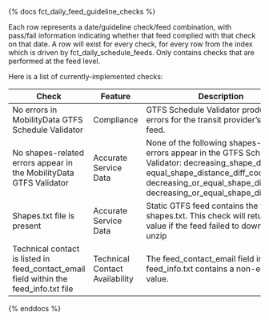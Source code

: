 {% docs fct_daily_feed_guideline_checks %}

Each row represents a date/guideline check/feed combination, with pass/fail
information indicating whether that feed complied with that check on that date.
A row will exist for every check, for every row from the index which is driven
by fct_daily_schedule_feeds. Only contains checks that are performed at the feed
level.

Here is a list of currently-implemented checks:

| Check | Feature | Description |
| ------------------------------------ |---------|------------ |
| No errors in MobilityData GTFS Schedule Validator |Compliance |GTFS Schedule Validator produced no errors for the transit provider’s static feed. |
|No shapes-related errors appear in the MobilityData GTFS Validator | Accurate Service Data | None of the following shapes-related errors appear in the GTFS Schedule Validator: decreasing_shape_distance, equal_shape_distance_diff_coordinates, decreasing_or_equal_shape_distance, decreasing_or_equal_shape_distance |
|Shapes.txt file is present | Accurate Service Data | Static GTFS feed contains the file shapes.txt. This check will return a null value if the feed failed to download or unzip|
|Technical contact is listed in feed_contact_email field within the feed_info.txt file | Technical Contact Availability | The feed_contact_email field in feed_info.txt contains a non-empty value.|
{% enddocs %}
